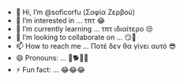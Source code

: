- 👋 Hi, I’m @soficorfu (Σοφία Ζερβού)
- 👀 I’m interested in ... τπτ 😂
- 🌱 I’m currently learning ... τπτ ιδιαίτερο 😒
- 💞️ I’m looking to collaborate on ... 😏💋
- 📫 How to reach me ... Ποτέ δεν θα γίνει αυτό 😎
- 😄 Pronouns: ... 📶🐕🥛🍩
- ⚡ Fun fact: ... 😂😂😂

<!---
soficorfu/soficorfu is a ✨ special ✨ repository because its `README.md` (this file) appears on your GitHub profile.
You can click the Preview link to take a look at your changes.
--->
